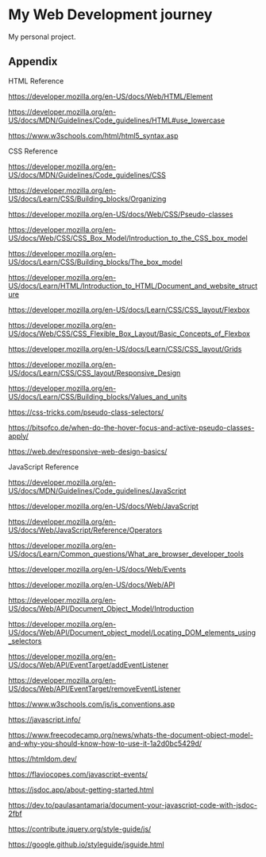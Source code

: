 # My Web Development journey

My personal project.
## Appendix

HTML Reference  

https://developer.mozilla.org/en-US/docs/Web/HTML/Element

https://developer.mozilla.org/en-US/docs/MDN/Guidelines/Code_guidelines/HTML#use_lowercase

https://www.w3schools.com/html/html5_syntax.asp

CSS Reference

https://developer.mozilla.org/en-US/docs/MDN/Guidelines/Code_guidelines/CSS

https://developer.mozilla.org/en-US/docs/Learn/CSS/Building_blocks/Organizing

https://developer.mozilla.org/en-US/docs/Web/CSS/Pseudo-classes

https://developer.mozilla.org/en-US/docs/Web/CSS/CSS_Box_Model/Introduction_to_the_CSS_box_model

https://developer.mozilla.org/en-US/docs/Learn/CSS/Building_blocks/The_box_model

https://developer.mozilla.org/en-US/docs/Learn/HTML/Introduction_to_HTML/Document_and_website_structure

https://developer.mozilla.org/en-US/docs/Learn/CSS/CSS_layout/Flexbox

https://developer.mozilla.org/en-US/docs/Web/CSS/CSS_Flexible_Box_Layout/Basic_Concepts_of_Flexbox

https://developer.mozilla.org/en-US/docs/Learn/CSS/CSS_layout/Grids

https://developer.mozilla.org/en-US/docs/Learn/CSS/CSS_layout/Responsive_Design

https://developer.mozilla.org/en-US/docs/Learn/CSS/Building_blocks/Values_and_units

https://css-tricks.com/pseudo-class-selectors/

https://bitsofco.de/when-do-the-hover-focus-and-active-pseudo-classes-apply/

https://web.dev/responsive-web-design-basics/

JavaScript Reference

https://developer.mozilla.org/en-US/docs/MDN/Guidelines/Code_guidelines/JavaScript

https://developer.mozilla.org/en-US/docs/Web/JavaScript

https://developer.mozilla.org/en-US/docs/Web/JavaScript/Reference/Operators

https://developer.mozilla.org/en-US/docs/Learn/Common_questions/What_are_browser_developer_tools

https://developer.mozilla.org/en-US/docs/Web/Events

https://developer.mozilla.org/en-US/docs/Web/API

https://developer.mozilla.org/en-US/docs/Web/API/Document_Object_Model/Introduction

https://developer.mozilla.org/en-US/docs/Web/API/Document_object_model/Locating_DOM_elements_using_selectors

https://developer.mozilla.org/en-US/docs/Web/API/EventTarget/addEventListener

https://developer.mozilla.org/en-US/docs/Web/API/EventTarget/removeEventListener

https://www.w3schools.com/js/js_conventions.asp

https://javascript.info/

https://www.freecodecamp.org/news/whats-the-document-object-model-and-why-you-should-know-how-to-use-it-1a2d0bc5429d/

https://htmldom.dev/

https://flaviocopes.com/javascript-events/

https://jsdoc.app/about-getting-started.html

https://dev.to/paulasantamaria/document-your-javascript-code-with-jsdoc-2fbf

https://contribute.jquery.org/style-guide/js/

https://google.github.io/styleguide/jsguide.html